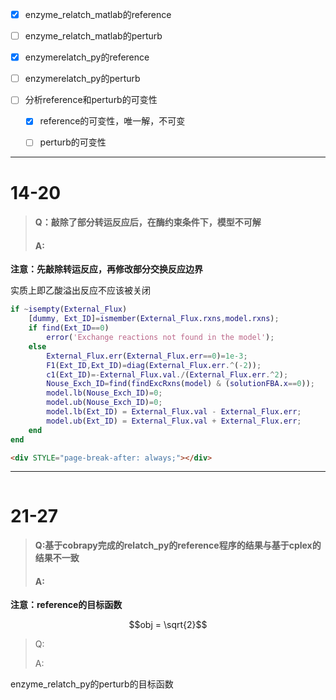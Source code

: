 * [x] enzyme\_relatch\_matlab的reference
* [ ] enzyme\_relatch\_matlab的perturb
* [x] enzymerelatch\_py的reference
* [ ] enzymerelatch\_py的perturb
* [ ] 分析reference和perturb的可变性

  * [x] reference的可变性，唯一解，不可变

  * [ ] perturb的可变性

---

# 14-20

> #### Q：敲除了部分转运反应后，在酶约束条件下，模型不可解
>
> #### A:

**注意：先敲除转运反应，再修改部分交换反应边界**

实质上即乙酸溢出反应不应该被关闭

```MATLAB
if ~isempty(External_Flux)
    [dummy, Ext_ID]=ismember(External_Flux.rxns,model.rxns);
    if find(Ext_ID==0)
        error('Exchange reactions not found in the model');
    else
        External_Flux.err(External_Flux.err==0)=1e-3;
        F1(Ext_ID,Ext_ID)=diag(External_Flux.err.^(-2));
        c1(Ext_ID)=-External_Flux.val./(External_Flux.err.^2);
        Nouse_Exch_ID=find(findExcRxns(model) & (solutionFBA.x==0));
        model.lb(Nouse_Exch_ID)=0;
        model.ub(Nouse_Exch_ID)=0;
        model.lb(Ext_ID) = External_Flux.val - External_Flux.err;
        model.ub(Ext_ID) = External_Flux.val + External_Flux.err;
    end
end
```

```markdown
<div STYLE="page-break-after: always;"></div>
```

---

```markdown

```

# 21-27

> #### Q:基于cobrapy完成的relatch\_py的reference程序的结果与基于cplex的结果不一致
>
> #### A:

**注意：reference的目标函数**

$$obj = \sqrt{2}$$

> Q:
>
> A:

enzyme\_relatch\_py的perturb的目标函数



